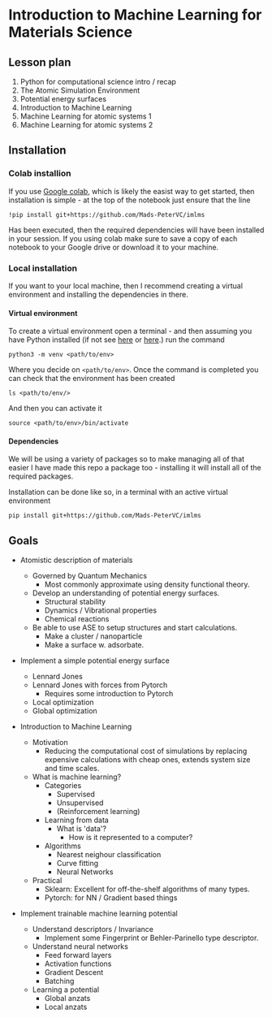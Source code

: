 # Introduction to Machine Learning for Materials Science

## Lesson plan

1. Python for computational science intro / recap
2. The Atomic Simulation Environment
3. Potential energy surfaces
4. Introduction to Machine Learning
5. Machine Learning for atomic systems 1 
6. Machine Learning for atomic systems 2 

## Installation

### Colab installion

If you use [Google colab](https://colab.research.google.com/), which is likely the easist way to get started, then installation is simple - at the top of the notebook just ensure that the line 

```
!pip install git+https://github.com/Mads-PeterVC/imlms
```

Has been executed, then the required dependencies will have been installed in your session.
If you using colab make sure to save a copy of each notebook to your Google drive or 
download it to your machine. 

### Local installation

If you want to your local machine, then I recommend creating a virtual environment and 
installing the dependencies in there. 

#### Virtual environment

To create a virtual environment open a terminal - and then assuming you have Python 
installed (if not see [here](https://www.python.org/downloads/) or [here](https://docs.anaconda.com/miniconda/install/).) run the command

```
python3 -m venv <path/to/env>
```

Where you decide on `<path/to/env>`. Once the command is completed you can check that the 
environment has been created

```
ls <path/to/env/>
```

And then you can activate it

```
source <path/to/env>/bin/activate
```

#### Dependencies

We will be using a variety of packages so to make managing all of that easier I have 
made this repo a package too - installing it will install all of the required 
packages. 

Installation can be done like so, in a terminal with an active virtual environment

```
pip install git+https://github.com/Mads-PeterVC/imlms
```

## Goals

- Atomistic description of materials
    - Governed by Quantum Mechanics
        - Most commonly approximate using density functional theory. 
    - Develop an understanding of potential energy surfaces. 
        - Structural stability
        - Dynamics / Vibrational properties
        - Chemical reactions
    - Be able to use ASE to setup structures and start calculations.
        - Make a cluster / nanoparticle
        - Make a surface w. adsorbate.
- Implement a simple potential energy surface
    - Lennard Jones
    - Lennard Jones with forces from Pytorch
        - Requires some introduction to Pytorch
    - Local optimization
    - Global optimization
- Introduction to Machine Learning
    - Motivation
        - Reducing the computational cost of simulations by replacing expensive 
        calculations with cheap ones, extends system size and time scales. 
    - What is machine learning? 
        - Categories
            - Supervised
            - Unsupervised
            - (Reinforcement learning)
        - Learning from data
            - What is 'data'? 
                - How is it represented to a computer? 
        - Algorithms
            - Nearest neighour classification 
            - Curve fitting
            - Neural Networks
    - Practical 
        - Sklearn: Excellent for off-the-shelf algorithms of many types.
        - Pytorch: for NN / Gradient based things

- Implement trainable machine learning potential
    - Understand descriptors / Invariance
        - Implement some Fingerprint or Behler-Parinello type descriptor. 
    - Understand neural networks
        - Feed forward layers
        - Activation functions
        - Gradient Descent 
        - Batching 
    - Learning a potential
        - Global anzats 
        - Local anzats

